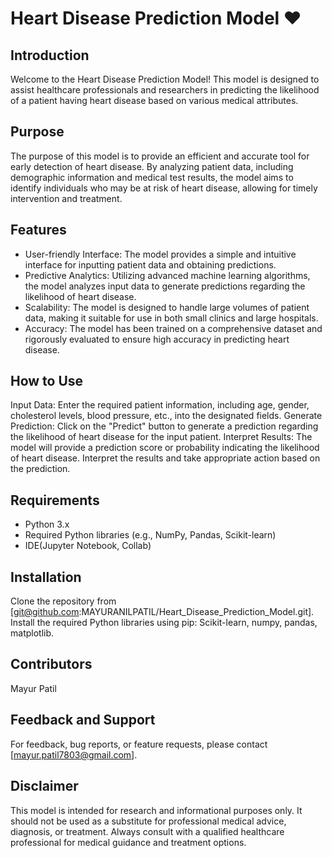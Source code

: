 # Heart Disease Prediction Model ❤️

## Introduction
Welcome to the Heart Disease Prediction Model! This model is designed to assist healthcare professionals and researchers in predicting the likelihood of a patient having heart disease based on various medical attributes.

## Purpose
The purpose of this model is to provide an efficient and accurate tool for early detection of heart disease. By analyzing patient data, including demographic information and medical test results, the model aims to identify individuals who may be at risk of heart disease, allowing for timely intervention and treatment.

## Features
  * User-friendly Interface: The model provides a simple and intuitive interface for inputting patient data and obtaining predictions.
  * Predictive Analytics: Utilizing advanced machine learning algorithms, the model analyzes input data to generate predictions regarding the likelihood of heart disease.
  * Scalability: The model is designed to handle large volumes of patient data, making it suitable for use in both small clinics and large hospitals.
  * Accuracy: The model has been trained on a comprehensive dataset and rigorously evaluated to ensure high accuracy in predicting heart disease.
## How to Use
Input Data: Enter the required patient information, including age, gender, cholesterol levels, blood pressure, etc., into the designated fields.
Generate Prediction: Click on the "Predict" button to generate a prediction regarding the likelihood of heart disease for the input patient.
Interpret Results: The model will provide a prediction score or probability indicating the likelihood of heart disease. Interpret the results and take appropriate action based on the prediction.
## Requirements
  * Python 3.x
  * Required Python libraries (e.g., NumPy, Pandas, Scikit-learn)
  * IDE(Jupyter Notebook, Collab)
## Installation
Clone the repository from [git@github.com:MAYURANILPATIL/Heart_Disease_Prediction_Model.git].
Install the required Python libraries using pip: Scikit-learn, numpy, pandas, matplotlib.

## Contributors
Mayur Patil

## Feedback and Support
For feedback, bug reports, or feature requests, please contact [mayur.patil7803@gmail.com].

## Disclaimer
This model is intended for research and informational purposes only. It should not be used as a substitute for professional medical advice, diagnosis, or treatment. Always consult with a qualified healthcare professional for medical guidance and treatment options.

